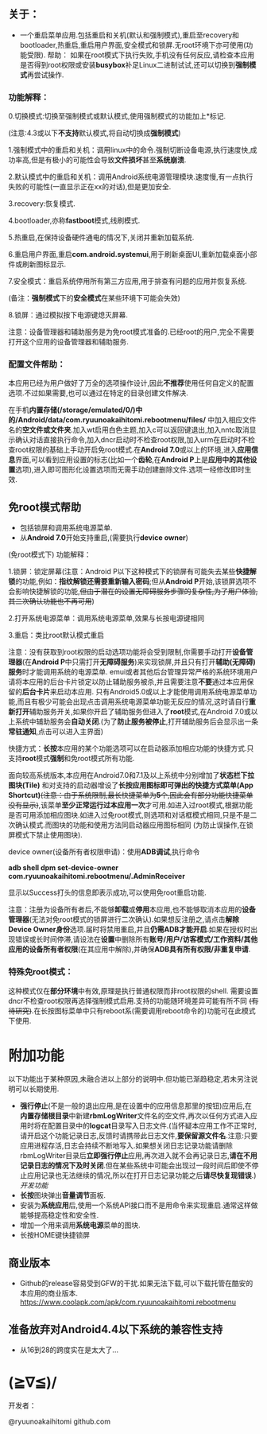 ## 关于： 

- 一个重启菜单应用.包括重启和关机(默认和强制模式),重启至recovery和bootloader,热重启,重启用户界面,安全模式和锁屏.无root环境下亦可使用(功能受限).
帮助： 如果在root模式下执行失败,手机没有任何反应,请检查本应用是否得到root权限或安装**busybox**补足Linux二进制试试,还可以切换到**强制模式**再尝试操作. 

### 功能解释：

0.切换模式:切换至强制模式或默认模式,使用强制模式的功能加上*标记.

(注意:4.3或以下**不支持**默认模式,将自动切换成**强制模式**)

1.强制模式中的重启和关机：调用linux中的命令.强制切断设备电源,执行速度快,成功率高,但是有极小的可能性会导致**文件损坏**甚至**系统崩溃**.

2.默认模式中的重启和关机：调用Android系统电源管理模块.速度慢,有一点执行失败的可能性(一直显示正在xx的对话),但是更加安全.

3.recovery:恢复模式.

4.bootloader,亦称**fastboot**模式,线刷模式.

5.热重启,在保持设备硬件通电的情况下,关闭并重新加载系统.

6.重启用户界面,重启**com.android.systemui**,用于刷新桌面UI,重新加载桌面小部件或刷新图标显示.

7.安全模式：重启系统停用所有第三方应用,用于排查有问题的应用并恢复系统.

(备注：**强制模式**下的**安全模式**在某些环境下可能会失效)

8.锁屏：通过模拟按下电源键熄灭屏幕. 

注意：设备管理器和辅助服务是为免root模式准备的.已经root的用户,完全不需要打开这个应用的设备管理器和辅助服务.

### 配置文件帮助：

本应用已经为用户做好了万全的选项操作设计,因此**不推荐**使用任何自定义的配置选项.不过如果需要,也可以通过在特定的目录创建文件解决.

在手机**内置存储(/storage/emulated/0/)中的/Android/data/com.ryuunoakaihitomi.rebootmenu/files/**
中加入相应文件名的**空文件或文件夹**.加入wt启用白色主题,加入c可以返回键退出,加入nntc取消显示确认对话直接执行命令,加入dncr启动时不检查root权限,加入urm在启动时不检查root权限的基础上手动开启免root模式.在**Android 7.0**或以上的环境,进入**应用信息**界面,可以看到应用设置的标志(比如一个**齿轮**,在**Android P**上是**应用中的其他设置**选项),进入即可图形化设置选项而无需手动创建删除文件.选项一经修改即时生效.

## 免root模式帮助
- 包括锁屏和调用系统电源菜单.
- 从**Android 7.0**开始支持重启,(需要执行**device owner**)

(免root模式下) 功能解释：

1.锁屏：锁定屏幕(注意：Android P以下这种模式下的锁屏有可能失去某些**快捷解锁**的功能,例如：**指纹解锁还需要重新输入密码**;但从**Android P**开始,该锁屏选项不会影响快捷解锁的功能,~~但由于潜在的设置无障碍服务步骤的复杂性,为了用户体验,其二次确认功能也不再可用~~)

2.打开系统电源菜单：调用系统电源菜单,效果与长按电源键相同

3.重启：类比root默认模式重启

注意：没有获取到root权限的启动选项功能将会受到限制,你需要手动打开**设备管理器**(在**Android P**中只需打开**无障碍服务**)来实现锁屏,并且只有打开**辅助(无障碍)服务**时才能调用系统的电源菜单.
emui或者其他后台管理异常严格的系统环境用户请将本应用的后台卡片锁定以防止辅助服务被杀,并且需要注意**不要**通过本应用保留的**后台卡片**来启动本应用.
只有Android5.0或以上才能使用调用系统电源菜单功能,而且有极少可能会出现点击调用系统电源菜单功能无反应的情况,这时请自行**重新打开**辅助服务开关,如果你开启了辅助服务但进入了**root**模式,在Android 7.0或以上系统中辅助服务会**自动关闭**.(为了**防止服务被停止**,打开辅助服务后会显示出一条**常驻通知**,点击可以进入主界面)

快捷方式：**长按**本应用的某个功能选项可以在启动器添加相应功能的快捷方式.只支持**root**模式**强制**和免root模式所有功能.

面向较高系统版本,本应用在Android7.0和7.1及以上系统中分别增加了**状态栏下拉图块(Tile)**
和对支持的启动器增设了**长按应用图标即可弹出的快捷方式菜单(App Shortcut)**~~(注意：由于系统限制,最长快捷菜单为**5**个,因此会有部分功能快捷菜单没有显示)~~,该菜单**至少正常运行过本应用一次**才可用.如进入过root模式,根据功能是否可用添加相应图块.如进入过免root模式,则选项和对话框模式相同,只是不是二次确认模式.而图块的功能和使用方法同启动器应用图标相同
(为防止误操作,在锁屏模式下禁止使用图块).

device owner(设备所有者权限申请)：使用**ADB调试**,执行命令

**adb shell dpm set-device-owner com.ryuunoakaihitomi.rebootmenu/.AdminReceiver**

显示以Success打头的信息即表示成功,可以使用免root重启功能.

注意：注册为设备所有者后,不能够**卸载**或**停用**本应用,也不能够取消本应用的**设备管理器**(无法对免root模式的锁屏进行二次确认).如果想反注册之,请点击**解除Device Owner身份**选项.届时将禁用重启,并且**仍需ADB才能开启**.如果在授权时出现错误或长时间停滞,请设法在**设置**中删除所有**账号/用户/访客模式/工作资料/其他应用的设备所有者权限**(在其应用中解除),并确保**ADB具有所有权限/非重复申请**.
### 特殊免root模式：

这种模式仅在**部分环境**中有效,原理是执行普通权限而非root权限的shell.
需要设置dncr不检查root权限再选择强制模式启用.支持的功能随环境差异可能有所不同
~~(有待研究)~~.在长按图标菜单中只有reboot系(需要调用reboot命令的)功能可在此模式下使用.

# 附加功能

以下功能出于某种原因,未融合进以上部分的说明中.但功能已渐趋稳定,若未另注说明可以长期使用.

- **强行停止**(不是一般的退出应用,是在设置中的应用信息那里的按钮)应用后,在**内置存储根目录**中新建**rbmLogWriter**文件名的空文件,再次以任何方式进入应用时将在配置目录中的**logcat**目录写入日志文件.(当怀疑本应用工作不正常时,请开启这个功能记录日志,反馈时请携带此日志文件,**要保留源文件名**.注意:只要应用进程存活,日志会持续不断地写入.如果想关闭日志记录功能请删除rbmLogWriter目录后**立即强行停止**应用,再次进入就不会再记录日志,**请在不用记录日志的情况下及时关闭**.但在某些系统中可能会出现过一段时间后即使不停止应用记录也无法继续的情况,所以在打开日志记录功能之后**请尽快复现错误**.) *开发功能*
- **长按**图块弹出**音量调节**面板.
- 安装为**系统应用**后,使用一个系统API接口而不是用命令来实现重启.通常这样做能够提高稳定性和安全性.
- 增加一个用来调用**系统电源**菜单的图块.
- 长按HOME键快捷锁屏

## 商业版本

- Github的release容易受到GFW的干扰.如果无法下载,可以下载托管在酷安的本应用的商业版本. https://www.coolapk.com/apk/com.ryuunoakaihitomi.rebootmenu

## 准备放弃对Android4.4以下系统的兼容性支持

- 从16到28的跨度实在是太大了...

# (≧∇≦)/

开发者：

@ryuunoakaihitomi github.com